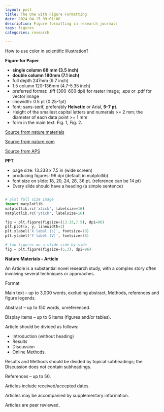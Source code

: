 ```yaml
---
layout: post
title: The One with Figure Formatting
date: 2024-04-15 09:01:00
description: Figure formatting in research journals
tags: figures
categories: research

---
```

How to use color in scientific illustration?

**Figure for Paper**
- **single column 88 mm (3.5 inch)**
- **double column 180mm (7.1 inch)**
- full depth 247mm (9.7 inch)
- 1.5 column 120-136mm (4.7-5.35 inch)
- preferred format: .tiff (300-600 dpi) for raster image; .eps or .pdf for vector image
- linewidth: 0.5 pt (0.25-1pt)
- font: sans-serif, preferably **Helvetic** or Arial, **5–7 pt**. 
- Height of the smallest capital letters and numerals >= 2 mm; the diameter of each data point >= 1 mm
- form in the main text: Fig. 1, Fig. 2.


[Source from nature materials](https://www.nature.com/documents/NRJs-guide-to-preparing-final-artwork.pdf)

[Source from nature.com](https://www.nature.com/nature/for-authors/final-submission)

[Source from APS](https://journals.aps.org/prl/authors#:~:text=Figures%20should%20have%20a%20width,all%20figures%20electronically%20for%20production.)

**PPT**
- page size: 13.333 x 7.5 in (wide screen)
- producing figures: 96 dpi (default in matplotlib)
- font size on slide: 18, 20, 24, 28, 36 pt. (reference can be 14 pt)
- Every slide should have a heading (a simple sentence)

```python

# plot full size image
import matplotlib 
matplotlib.rc('xtick', labelsize=16) 
matplotlib.rc('ytick', labelsize=16) 

fig = plt.figure(figsize=(13.33,7.5), dpi=96)
plt.plot(x, y, linewidth=2)
plt.xlabel('X label (s)', fontsize=18)
plt.ylabel('Y label (V)', fontsize=18)

# two figures on a slide side by side
fig = plt.figure(figsize=(5,3), dpi=96)
```

**Nature Materials - Article**

An Article is a substantial novel research study, with a complex story often involving several techniques or approaches. 

Format

Main text – up to 3,000 words, excluding abstract, Methods, references and figure legends.

Abstract – up to 150 words, unreferenced. 

Display items – up to 6 items (figures and/or tables). 

Article should be divided as follows: 
- Introduction (without heading) 
- Results
- Discussion
- Online Methods. ​

Results and Methods should be divided by topical subheadings; the Discussion does not contain subheadings.

References – up to 50.

Articles include received/accepted dates. 

Articles may be accompanied by supplementary information. 

Articles are peer reviewed.